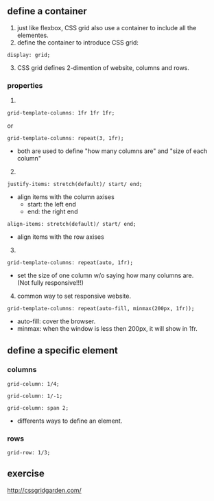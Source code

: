 ## define a container

1. just like flexbox, CSS grid also use a container to include all the elementes.
2. define the container to introduce CSS grid:

```
display: grid;
```
3. CSS grid defines 2-dimention of website, columns and rows.

### properties

1.    
```
grid-template-columns: 1fr 1fr 1fr;
```
or
```
grid-template-columns: repeat(3, 1fr);
```
- both are used to define "how many columns are" and "size of each column"

2.    
```
justify-items: stretch(default)/ start/ end;
```
- align items with the column axises    
  - start: the left end
  - end: the right end

```
align-items: stretch(default)/ start/ end;
```
- align items with the row axises 


3.   

```
grid-template-columns: repeat(auto, 1fr);
```
- set the size of one column w/o saying how many columns are.    
(Not fully responsive!!!)

4.  common way to set responsive website.   

```
grid-template-columns: repeat(auto-fill, minmax(200px, 1fr));
```
- auto-fill: cover the browser.
- minmax: when the window is less then 200px, it will show in 1fr.

## define a specific element

### columns

```
grid-column: 1/4;
```
```
grid-column: 1/-1;
```
```
grid-column: span 2;
```
- differents ways to define an element.

### rows

```
grid-row: 1/3;
```

## exercise

http://cssgridgarden.com/













